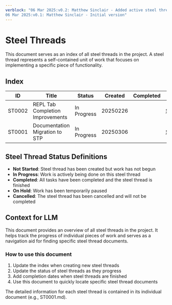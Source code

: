 ```yaml
---
verblock: "06 Mar 2025:v0.2: Matthew Sinclair - Added active steel threads for documentation migration and REPL improvements
06 Mar 2025:v0.1: Matthew Sinclair - Initial version"
---
```

# Steel Threads

This document serves as an index of all steel threads in the project. A steel thread represents a self-contained unit of work that focuses on implementing a specific piece of functionality.

## Index

| ID     | Title                              | Status      | Created   | Completed | Link                    |
|--------|-----------------------------------|-------------|-----------|-----------|-------------------------|
| ST0002 | REPL Tab Completion Improvements  | In Progress | 20250226  |           | [ST0002](<./ST0002.md>) |
| ST0001 | Documentation Migration to STP    | In Progress | 20250306  |           | [ST0001](<./ST0001.md>) |

## Steel Thread Status Definitions

- **Not Started**: Steel thread has been created but work has not begun
- **In Progress**: Work is actively being done on this steel thread
- **Completed**: All tasks have been completed and the steel thread is finished
- **On Hold**: Work has been temporarily paused
- **Cancelled**: The steel thread has been cancelled and will not be completed

## Context for LLM

This document provides an overview of all steel threads in the project. It helps track the progress of individual pieces of work and serves as a navigation aid for finding specific steel thread documents.

### How to use this document

1. Update the index when creating new steel threads
2. Update the status of steel threads as they progress
3. Add completion dates when steel threads are finished
4. Use this document to quickly locate specific steel thread documents

The detailed information for each steel thread is contained in its individual document (e.g., ST0001.md).
